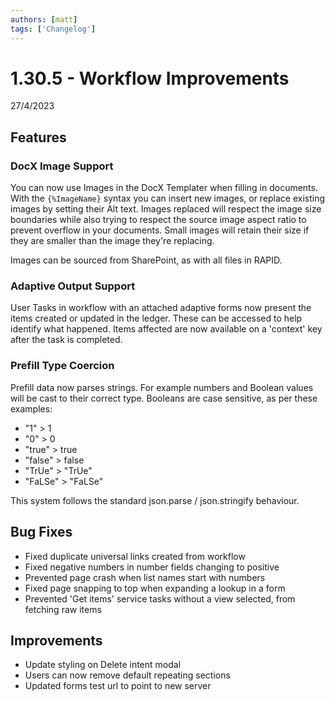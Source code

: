 ```yaml
---
authors: [matt]
tags: ['Changelog']
---
```


# 1.30.5 - Workflow Improvements
27/4/2023

## Features

### DocX Image Support

You can now use Images in the DocX Templater when filling in documents. With the `{%ImageName}` syntax you can insert new images, or replace existing images by setting their Alt text. Images replaced will respect the image size boundaries while also trying to respect the source image aspect ratio to prevent overflow in your documents. Small images will retain their size if they are smaller than the image they're replacing. 

Images can be sourced from SharePoint, as with all files in RAPID.

### Adaptive Output Support

User Tasks in workflow with an attached adaptive forms now present the items created or updated in the ledger. These can be accessed to help identify what happened. Items affected are now available on a 'context' key after the task is completed.

### Prefill Type Coercion

Prefill data now parses strings. For example numbers and Boolean values will be cast to their correct type. Booleans are case sensitive, as per these examples:

- "1" > 1
- "0" > 0
- "true" > true
- "false" > false
- "TrUe" > "TrUe"
- "FaLSe" > "FaLSe"

This system follows the standard json.parse / json.stringify behaviour.

## Bug Fixes

- Fixed duplicate universal links created from workflow
- Fixed negative numbers in number fields changing to positive
- Prevented page crash when list names start with numbers
- Fixed page snapping to top when expanding a lookup in a form
- Prevented 'Get items' service tasks without a view selected, from fetching raw items

## Improvements

- Update styling on Delete intent modal
- Users can now remove default repeating sections
- Updated forms test url to point to new server